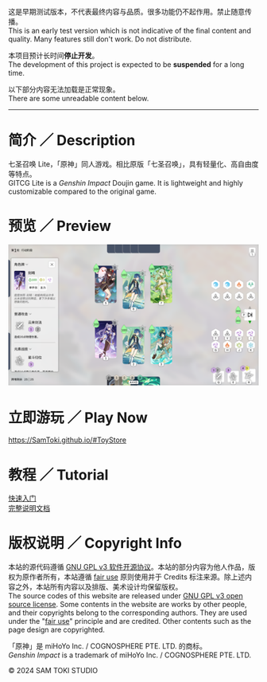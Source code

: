 这是早期测试版本，不代表最终内容与品质。很多功能仍不起作用。禁止随意传播。<br>
This is an early test version which is not indicative of the final content and quality. Many features still don't work. Do not distribute.

本项目预计长时间**停止开发**。<br>
The development of this project is expected to be **suspended** for a long time.

以下部分内容无法加载是正常现象。<br>
There are some unreadable content below.

----------

# 简介 ／ Description

七圣召唤 Lite，「原神」同人游戏。相比原版「七圣召唤」，具有轻量化、高自由度等特点。<br>
GITCG Lite is a *Genshin Impact* Doujin game. It is lightweight and highly customizable compared to the original game.

# 预览 ／ Preview

![预览 Preview](/PREVIEW/预览%20Preview.png)

# 立即游玩 ／ Play Now

https://SamToki.github.io/#ToyStore

# 教程 ／ Tutorial

[快速入门](/PROJECT/docs/七圣召唤%20Lite%20快速入门.pdf)<br>
[完整说明文档](/PROJECT/docs/七圣召唤%20Lite%20说明文档.pdf)

# 版权说明 ／ Copyright Info

本站的源代码遵循 [GNU GPL v3 软件开源协议](https://www.gnu.org/licenses/gpl-3.0.en.html)。本站的部分内容为他人作品，版权为原作者所有，本站遵循 [fair use](https://zh.wikipedia.org/wiki/fair_use) 原则使用并于 Credits 标注来源。除上述内容之外，本站所有内容以及排版、美术设计均保留版权。<br>
The source codes of this website are released under [GNU GPL v3 open source license](https://www.gnu.org/licenses/gpl-3.0.en.html). Some contents in the website are works by other people, and their copyrights belong to the corresponding authors. They are used under the "[fair use](https://en.wikipedia.org/wiki/fair_use)" principle and are credited. Other contents such as the page design are copyrighted.

「原神」是 miHoYo Inc. / COGNOSPHERE PTE. LTD. 的商标。<br>
*Genshin Impact* is a trademark of miHoYo Inc. / COGNOSPHERE PTE. LTD.

© 2024 SAM TOKI STUDIO
